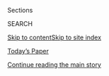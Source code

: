 <div id="app">

<div>

<div class="NYTAppHideMasthead css-1r6wvpq e1suatyy0">

<div class="section css-ui9rw0 e1suatyy2">

<div class="css-eph4ug er09x8g0">

<div class="css-6n7j50">

</div>

<span class="css-1dv1kvn">Sections</span>

<div class="css-10488qs">

<span class="css-1dv1kvn">SEARCH</span>

</div>

[Skip to content](#site-content)[Skip to site
index](#site-index)

</div>

<div class="css-10698na e1huz5gh0">

</div>

</div>

<div id="masthead-bar-one" class="section hasLinks css-15hmgas e1csuq9d3">

<div class="css-uqyvli e1csuq9d0">

</div>

<div class="css-1uqjmks e1csuq9d1">

</div>

<div class="css-9e9ivx">

[](https://myaccount.nytimes.com/auth/login?response_type=cookie&client_id=vi)

</div>

<div class="css-1bvtpon e1csuq9d2">

[Today’s Paper](https://www.nytimes.com/section/todayspaper)

</div>

</div>

</div>

</div>

<div data-aria-hidden="false">

<div id="site-content" data-role="main">

<div id="top-wrapper" class="css-15p45cc eaca97t0" type="top">

<div id="top-slug" class="css-19x0jxb eaca97t1" hidden="">

Advertisement

</div>

[Continue reading the main
story](#after-top)

<div class="ad top-wrapper" style="text-align:center;height:100%;display:block;min-height:90px">

<div id="top" class="place-ad" data-position="top" data-size-key="top">

</div>

</div>

<div id="after-top">

</div>

</div>

<div id="byline" class="section css-15h4p1b e9abtgs0">

<div class="css-1j21atc e1svk9qx1">

<div class="css-nfcc9b e1svk9qx3">

<div class="css-vl9dhg e1svk9qx5">

<div class="css-1nrhkj6 e1svk9qx6">

# Jin Wu

</div>

## <span>Recent and archived work by Jin Wu for The New York Times</span>

</div>

</div>

</div>

<div>

<div id="mid1-wrapper" class="css-1mn4oms eaca97t0" type="rank">

<div id="mid1-slug" class="css-1tag3rd eaca97t1">

Advertisement

</div>

[Continue reading the main
story](#after-mid1)

<div id="mid1" class="ad mid1-wrapper" style="text-align:center;height:100%;display:block">

</div>

<div id="after-mid1">

</div>

</div>

</div>

<div class="css-185go5a e1o5byef0">

<div class="css-15cbhtu">

  - [Latest](#stream-panel)
  - <span class="css-6n7j50">Search</span>
    <div class="control">
    <div class="label-container css-1dv1kvn">
    Search
    </div>
    <div class="css-wm4t3d">
    **<span id="clear-search-input" class="css-1dv1kvn">Clear this text
    input</span>
    </div>
    </div>
    <span class="css-1iovbfw"></span>

<div id="stream-panel" class="section css-8msx5b e1jz0cab1">

<div class="css-13mho3u">

1.  
    
    <div class="css-1cp3ece">
    
    <div class="css-1l4spti">
    
    [](/interactive/2020/07/18/world/asia/china-india-border-conflict.html)
    
    <div class="css-79elbk">
    
    ![](https://static01.nyt.com/images/2020/07/17/world/asia/cover/cover-thumbWide.jpg?quality=75&auto=webp&disable=upscale)
    
    </div>
    
    ## Battle in the Himalayas
    
    China and India are locked in a tense, deadly struggle for advantage
    on their disputed mountain border.
    
    <div class="css-1nqbnmb ea5icrr0">
    
    By <span class="css-1n7hynb">Jin Wu <span>and</span> Steven Lee
    Myers</span>
    
    </div>
    
    </div>
    
    <div class="css-1lc2l26 e1xfvim33">
    
    </div>
    
    </div>

2.  
    
    <div class="css-1cp3ece">
    
    <div class="css-1l4spti">
    
    [](/interactive/2020/06/10/world/coronavirus-history.html)
    
    <div class="css-79elbk">
    
    ![](https://static01.nyt.com/images/2020/06/09/us/coronavirus-history-promo-1591757376313/coronavirus-history-promo-1591757376313-thumbWide-v3.png?quality=75&auto=webp&disable=upscale)
    
    </div>
    
    ## How the Coronavirus Compares With 100 Years of Deadly Events
    
    Here’s the outbreak's toll in 25 cities and regions compared with
    hurricanes, heat waves and the Spanish flu.
    
    <div class="css-1nqbnmb ea5icrr0">
    
    By <span class="css-1n7hynb">Allison McCann, Jin Wu <span>and</span>
    Josh
    Katz</span>
    
    </div>
    
    </div>
    
    <div class="css-1lc2l26 e1xfvim33">
    
    </div>
    
    </div>

3.  
    
    <div class="css-1cp3ece">
    
    <div class="css-1l4spti">
    
    [](/interactive/2020/06/07/us/george-floyd-protest-aerial-photos.html)
    
    <div class="css-79elbk">
    
    ![](https://static01.nyt.com/images/2020/06/07/autossell/cover/cover-thumbWide-v3.jpg?quality=75&auto=webp&disable=upscale)
    
    </div>
    
    ## Bird’s Eye View of Protests Across the U.S. and Around the World
    
    Images from Saturday, June 6, show the scale of the protests against
    police brutality and racism, following the death of George Floyd.
    
    <div class="css-1nqbnmb ea5icrr0">
    
    By <span class="css-1n7hynb">Larry Buchanan, Alicia Parlapiano,
    Yuliya Parshina-Kottas, Karthik Patanjali, Bedel Saget, Anjali
    Singhvi, Jin Wu <span>and</span> Karen
    Yourish</span>
    
    </div>
    
    </div>
    
    <div class="css-1lc2l26 e1xfvim33">
    
    </div>
    
    </div>

4.  
    
    <div class="css-1cp3ece">
    
    <div class="css-1l4spti">
    
    [](/interactive/2020/04/21/world/coronavirus-missing-deaths.html)
    
    <div class="css-79elbk">
    
    ![](https://static01.nyt.com/images/2020/04/21/us/coronavirus-missing-deaths-promo-1587448676216/coronavirus-missing-deaths-promo-1587448676216-thumbWide-v4.png?quality=75&auto=webp&disable=upscale)
    
    </div>
    
    ## 161,000 Missing Deaths: Tracking the True Toll of the Coronavirus Outbreak
    
    Far more people have died over the past months than have been
    officially reported, a review of mortality data in 28 countries
    shows.
    
    <div class="css-1nqbnmb ea5icrr0">
    
    By <span class="css-1n7hynb">Jin Wu, Allison McCann, Josh Katz
    <span>and</span> Elian
    Peltier</span>
    
    </div>
    
    </div>
    
    <div class="css-1lc2l26 e1xfvim33">
    
    </div>
    
    </div>

5.  
    
    <div class="css-1cp3ece">
    
    <div class="css-1l4spti">
    
    [](/interactive/2020/04/05/world/europe/italy-coronavirus-lockdown-reopen.html)
    
    <div class="css-79elbk">
    
    ![](https://static01.nyt.com/images/2020/04/05/us/italy-coronavirus-lockdown-promo-1586070679846/italy-coronavirus-lockdown-promo-1586070679846-thumbWide-v2.jpg?quality=75&auto=webp&disable=upscale)
    
    </div>
    
    ## Italy’s Virus Shutdown Came Too Late. What Happens Now?
    
    Italy underestimated the spread of the virus at first. These maps
    show why the country’s nationwide lockdown came too late to contain
    it.
    
    <div class="css-1nqbnmb ea5icrr0">
    
    By <span class="css-1n7hynb">Allison McCann, Nadja Popovich
    <span>and</span> Jin
    Wu</span>
    
    </div>
    
    </div>
    
    <div class="css-1lc2l26 e1xfvim33">
    
    </div>
    
    </div>

6.  
    
    <div class="css-1cp3ece">
    
    <div class="css-1l4spti">
    
    [](/interactive/2020/03/22/world/coronavirus-spread.html)
    
    <div class="css-79elbk">
    
    ![](https://static01.nyt.com/images/2020/03/21/world/coronavirus-spread-promo/coronavirus-spread-promo-thumbWide-v2.jpg?quality=75&auto=webp&disable=upscale)
    
    </div>
    
    ## How the Virus Got Out
    
    We analyzed the movements of hundreds of millions of people to show
    why the most extensive travel restrictions to stop an outbreak in
    human history haven’t been enough.
    
    <div class="css-1nqbnmb ea5icrr0">
    
    By <span class="css-1n7hynb">Jin Wu, Weiyi Cai, Derek Watkins
    <span>and</span> James
    Glanz</span>
    
    </div>
    
    </div>
    
    <div class="css-1lc2l26 e1xfvim33">
    
    </div>
    
    </div>

7.  
    
    <div class="css-1cp3ece">
    
    <div class="css-1l4spti">
    
    [](/interactive/2020/03/20/us/coronavirus-model-us-outbreak.html)
    
    <div class="css-79elbk">
    
    ![](https://static01.nyt.com/images/2020/03/20/reader-center/infection-poster-image/infection-poster-image-thumbWide.jpg?quality=75&auto=webp&disable=upscale)
    
    </div>
    
    ## Coronavirus Could Overwhelm U.S. Without Urgent Action, Estimates Say
    
    Immediate steps to limit social contact in parts of the United
    States where few cases have been identified are needed to slow the
    outbreak, a model suggests.
    
    <div class="css-1nqbnmb ea5icrr0">
    
    By <span class="css-1n7hynb">James Glanz, Lauren Leatherby, Matthew
    Bloch, Mitch Smith, Larry Buchanan, Jin Wu <span>and</span> Nicholas
    Bogel-Burroughs</span>
    
    </div>
    
    </div>
    
    <div class="css-1lc2l26 e1xfvim33">
    
    </div>
    
    </div>

8.  
    
    <div class="css-1cp3ece">
    
    <div class="css-1l4spti">
    
    [](/interactive/2020/world/coronavirus-maps-italy-iran-korea.html)
    
    <div class="css-79elbk">
    
    ![](https://static01.nyt.com/images/2020/03/11/us/coronavirus-hotspots-promo-1583984359996/coronavirus-hotspots-promo-1583984359996-thumbWide-v6.png?quality=75&auto=webp&disable=upscale)
    
    </div>
    
    ## How the World’s Largest Coronavirus Outbreaks Are Growing
    
    The world’s hardest-hit countries are trying a variety of measures
    to stop the spread of the virus. Here’s how they’re doing.
    
    <div class="css-1nqbnmb ea5icrr0">
    
    By <span class="css-1n7hynb">Anjali Singhvi, Allison McCann, Jin Wu
    <span>and</span> Blacki
    Migliozzi</span>
    
    </div>
    
    </div>
    
    <div class="css-1lc2l26 e1xfvim33">
    
    </div>
    
    </div>

9.  
    
    <div class="css-1cp3ece">
    
    <div class="css-1l4spti">
    
    [](/es/2020/02/04/espanol/mundo/coronavirus-vacuna-viaje.html)
    
    <div class="css-79elbk">
    
    ![](https://static01.nyt.com/images/2020/02/03/world/03coronavirus-es/merlin_168335130_a2d47cf5-d39d-4fa0-86b6-c869c0b68ed4-thumbWide.jpg?quality=75&auto=webp&disable=upscale)
    
    </div>
    
    ## Coronavirus: ¿qué tan grave será la crisis?
    
    Conforme el brote de coronavirus se propaga en China, un torrente de
    primeras investigaciones ofrece un panorama más claro de cómo se
    comporta el patógeno y los factores clave que determinarán si puede
    contenerse.
    
    <div class="css-1nqbnmb ea5icrr0">
    
    By <span class="css-1n7hynb">Knvul Sheikh, Derek Watkins, Jin Wu
    <span>and</span> Mika Gröndahl</span>
    
    </div>
    
    <div class="css-185051n">
    
    [Read in
    English](https://www.nytimes.com/interactive/2020/world/asia/china-coronavirus-contain.html "Read in English")
    
    </div>
    
    </div>
    
    <div class="css-1lc2l26 e1xfvim33">
    
    </div>
    
    </div>

10. 
    
    <div class="css-1cp3ece">
    
    <div class="css-1l4spti">
    
    [](/interactive/2020/world/asia/china-coronavirus-contain.html)
    
    <div class="css-79elbk">
    
    ![](https://static01.nyt.com/images/2020/01/30/us/china-coronavirus-contain-promo-1580431440996/china-coronavirus-contain-promo-1580431440996-thumbWide-v10.png?quality=75&auto=webp&disable=upscale)
    
    </div>
    
    ## How Bad Will the Coronavirus Outbreak Get? Here Are 6 Key Factors
    
    Here’s what early research says about how the pathogen behaves and
    the factors that will determine how far it will spread.
    
    <div class="css-1nqbnmb ea5icrr0">
    
    By <span class="css-1n7hynb">Knvul Sheikh, Derek Watkins, Jin Wu
    <span>and</span> Mika Gröndahl</span>
    
    </div>
    
    </div>
    
    <div class="css-1lc2l26 e1xfvim33">
    
    </div>
    
    </div>

<div class="css-13mho3u">

<div class="css-1t62hi8">

<div class="css-1stvaey">

Show
More

<div>

<div style="border:0;clip:rect(0 0 0 0);height:1px;margin:-1px;overflow:hidden;white-space:nowrap;padding:0;width:1px;position:absolute" data-role="log" data-aria-live="assertive">

</div>

<div style="border:0;clip:rect(0 0 0 0);height:1px;margin:-1px;overflow:hidden;white-space:nowrap;padding:0;width:1px;position:absolute" data-role="log" data-aria-live="assertive">

</div>

<div style="border:0;clip:rect(0 0 0 0);height:1px;margin:-1px;overflow:hidden;white-space:nowrap;padding:0;width:1px;position:absolute" data-role="log" data-aria-live="polite">

</div>

<div style="border:0;clip:rect(0 0 0 0);height:1px;margin:-1px;overflow:hidden;white-space:nowrap;padding:0;width:1px;position:absolute" data-role="log" data-aria-live="polite">

</div>

</div>

</div>

</div>

</div>

</div>

<div class="css-g6hk37 supplemental">

<div id="mid2-wrapper" class="css-10wkyv7 eaca97t0" type="lede">

<div id="mid2-slug" class="css-1tag3rd eaca97t1">

Advertisement

</div>

[Continue reading the main
story](#after-mid2)

<div id="mid2" class="ad mid2-wrapper" style="text-align:center;height:100%;display:block;min-height:250px">

</div>

<div id="after-mid2">

</div>

</div>

</div>

</div>

</div>

</div>

</div>

</div>

## Site Index

<div>

</div>

## Site Information Navigation

  - [© <span>2020</span> <span>The New York Times
    Company</span>](https://help.nytimes.com/hc/en-us/articles/115014792127-Copyright-notice)

<!-- end list -->

  - [NYTCo](https://www.nytco.com/)
  - [Contact
    Us](https://help.nytimes.com/hc/en-us/articles/115015385887-Contact-Us)
  - [Work with us](https://www.nytco.com/careers/)
  - [Advertise](https://nytmediakit.com/)
  - [T Brand Studio](http://www.tbrandstudio.com/)
  - [Your Ad
    Choices](https://www.nytimes.com/privacy/cookie-policy#how-do-i-manage-trackers)
  - [Privacy](https://www.nytimes.com/privacy)
  - [Terms of
    Service](https://help.nytimes.com/hc/en-us/articles/115014893428-Terms-of-service)
  - [Terms of
    Sale](https://help.nytimes.com/hc/en-us/articles/115014893968-Terms-of-sale)
  - [Site
    Map](https://spiderbites.nytimes.com)
  - [Help](https://help.nytimes.com/hc/en-us)
  - [Subscriptions](https://www.nytimes.com/subscription?campaignId=37WXW)

</div>

</div>
